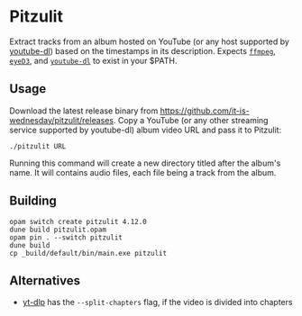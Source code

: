 # Pitzulit
Extract tracks from an album hosted on YouTube (or any host supported by [youtube-dl](https://github.com/rg3/youtube-dl))
based on the timestamps in its description.
Expects [`ffmpeg`](https://ffmpeg.org/), [`eyeD3`](https://eyed3.readthedocs.io/en/latest/installation.html), and [`youtube-dl`](http://rg3.github.io/youtube-dl/) to exist in your $PATH.

## Usage
Download the latest release binary from https://github.com/it-is-wednesday/pitzulit/releases.
Copy a YouTube (or any other streaming service supported by youtube-dl) album video URL and pass it to Pitzulit:
```
./pitzulit URL
```
Running this command will create a new directory titled after the album's name. It will contains audio files, each file being a track from the album.

## Building
```
opam switch create pitzulit 4.12.0
dune build pitzulit.opam
opam pin . --switch pitzulit
dune build
cp _build/default/bin/main.exe pitzulit
```

## Alternatives
- [yt-dlp](https://github.com/yt-dlp/yt-dlp/) has the `--split-chapters` flag, if the video is
  divided into chapters
